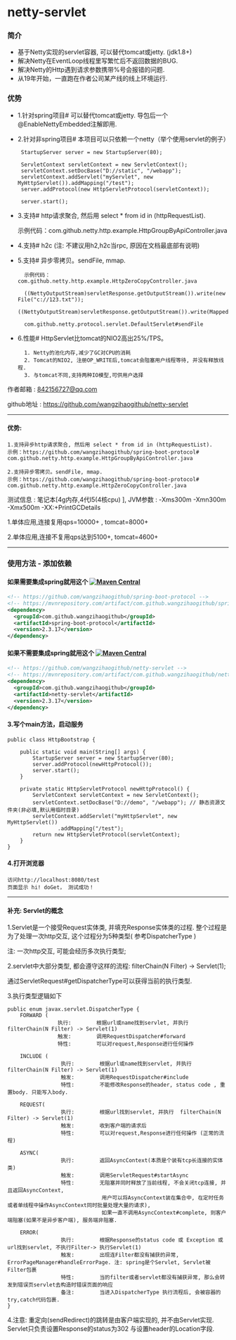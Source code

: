 # netty-servlet

### 简介

- 基于Netty实现的servlet容器, 可以替代tomcat或jetty. (jdk1.8+)
- 解决Netty在EventLoop线程里写繁忙后不返回数据的BUG.
- 解决Netty的Http遇到请求参数携带%号会报错的问题.
- 从19年开始，一直跑在作者公司某产线的线上环境运行.

### 优势

- 1.针对spring项目# 可以替代tomcat或jetty. 导包后一个@EnableNettyEmbedded注解即用.

- 2.针对非spring项目# 本项目可以只依赖一个netty（举个使用servlet的例子）


       StartupServer server = new StartupServer(80);

       ServletContext servletContext = new ServletContext();
       servletContext.setDocBase("D://static", "/webapp");
       servletContext.addServlet("myServlet", new MyHttpServlet()).addMapping("/test");
       server.addProtocol(new HttpServletProtocol(servletContext));

       server.start();


- 3.支持# http请求聚合, 然后用 select * from id in (httpRequestList).


    示例代码：com.github.netty.http.example.HttpGroupByApiController.java


- 4.支持# h2c (注: 不建议用h2,h2c当rpc, 原因在文档最底部有说明)

- 5.支持# 异步零拷贝。sendFile, mmap.

        示例代码：com.github.netty.http.example.HttpZeroCopyController.java

        ((NettyOutputStream)servletResponse.getOutputStream()).write(new File("c://123.txt"));
        ((NettyOutputStream)servletResponse.getOutputStream()).write(MappedByteBuffer);

        com.github.netty.protocol.servlet.DefaultServlet#sendFile

- 6.性能# HttpServlet比tomcat的NIO2高出25%/TPS。

        1. Netty的池化内存,减少了GC对CPU的消耗 
        2. Tomcat的NIO2, 注册OP_WRITE后,tomcat会阻塞用户线程等待, 并没有释放线程. 
        3. 与tomcat不同,支持两种IO模型,可供用户选择

作者邮箱 : 842156727@qq.com

github地址 : https://github.com/wangzihaogithub/netty-servlet
 
---

#### 优势:

    1.支持异步http请求聚合, 然后用 select * from id in (httpRequestList). 
    示例：https://github.com/wangzihaogithub/spring-boot-protocol# com.github.netty.http.example.HttpGroupByApiController.java
    
    2.支持异步零拷贝。sendFile, mmap. 
    示例：https://github.com/wangzihaogithub/spring-boot-protocol# com.github.netty.http.example.HttpZeroCopyController.java
    
    
测试信息 : 笔记本[4g内存,4代I5(4核cpu) ], JVM参数 : -Xms300m -Xmn300m -Xmx500m -XX:+PrintGCDetails

1.单体应用,连接复用qps=10000+ , tomcat=8000+

2.单体应用,连接不复用qps达到5100+, tomcat=4600+

----

### 使用方法 - 添加依赖

#### 如果需要集成spring就用这个 [![Maven Central](https://maven-badges.herokuapp.com/maven-central/com.github.wangzihaogithub/spring-boot-protocol/badge.svg)](https://search.maven.org/search?q=g:com.github.wangzihaogithub%20AND%20a:spring-boot-protocol)

```xml
<!-- https://github.com/wangzihaogithub/spring-boot-protocol -->
<!-- https://mvnrepository.com/artifact/com.github.wangzihaogithub/spring-boot-protocol -->
<dependency>
  <groupId>com.github.wangzihaogithub</groupId>
  <artifactId>spring-boot-protocol</artifactId>
  <version>2.3.17</version>
</dependency>
```

#### 如果不需要集成spring就用这个 [![Maven Central](https://maven-badges.herokuapp.com/maven-central/com.github.wangzihaogithub/netty-servlet/badge.svg)](https://search.maven.org/search?q=g:com.github.wangzihaogithub%20AND%20a:netty-servlet)

```xml
<!-- https://github.com/wangzihaogithub/netty-servlet -->
<!-- https://mvnrepository.com/artifact/com.github.wangzihaogithub/netty-servlet -->
<dependency>
  <groupId>com.github.wangzihaogithub</groupId>
  <artifactId>netty-servlet</artifactId>
  <version>2.3.17</version>
</dependency>
```

#### 3.写个main方法，启动服务

    public class HttpBootstrap {
    
        public static void main(String[] args) {
            StartupServer server = new StartupServer(80);
            server.addProtocol(newHttpProtocol());
            server.start();
        }
    
        private static HttpServletProtocol newHttpProtocol() {
            ServletContext servletContext = new ServletContext();
            servletContext.setDocBase("D://demo", "/webapp"); // 静态资源文件夹(非必填,默认用临时目录)
            servletContext.addServlet("myHttpServlet", new MyHttpServlet())
                    .addMapping("/test");
            return new HttpServletProtocol(servletContext);
        }
    }

    
#### 4.打开浏览器

    访问http://localhost:8080/test
    页面显示 hi! doGet， 测试成功！
 
    
---

#### 补充: Servlet的概念

1.Servlet是一个接受Request实体类, 并填充Response实体类的过程. 整个过程是为了处理一次http交互, 这个过程分为5种类型( 参考DispatcherType )
 
注: 一次http交互, 可能会经历多次执行类型;

2.servlet中大部分类型, 都会遵守这样的流程:  filterChain(N Filter) -> Servlet(1);

通过ServletRequest#getDispatcherType可以获得当前的执行类型.

3.执行类型逻辑如下

    public enum javax.servlet.DispatcherType {
        FORWARD (
                    执行:        根据url或name找到servlet, 并执行filterChain(N Filter) -> Servlet(1)
                    触发:        调用RequestDispatcher#forward
                    特性:        可以对request,Response进行任何操作

        INCLUDE ( 
                     执行:        根据url或name找到servlet, 并执行  filterChain(N Filter) -> Servlet(1)
                     触发:        调用RequestDispatcher#include
                     特性:        不能修改Response的header, status code , 重置body. 只能写入body.

        REQUEST(
                     执行:        根据url找到servlet, 并执行  filterChain(N Filter) -> Servlet(1)
                     触发:        收到客户端的请求后
                     特性:        可以对request,Response进行任何操作 (正常的流程)

        ASYNC(
                     执行:        返回AsyncContext(本质是个装有tcp长连接的实体类)
                     触发:        调用ServletRequest#startAsync
                     特性:        无阻塞并同时释放了当前线程, 不会关闭tcp连接, 并且返回AsyncContext, 
                                  用户可以将AsyncContext装在集合中, 在定时任务或者单线程中操作AsyncContext同时批量处理大量的请求),  
                                  如果一直不调用AsyncContext#complete, 则客户端阻塞(如果不是异步客户端), 服务端非阻塞.

        ERROR(
                     执行:        根据Response的status code 或 Exception 或 url找到servlet, 不执行Filter-> 执行Servlet(1)
                     触发:        出现连Filter都没有捕获的异常, ErrorPageManager#handleErrorPage. 注: spring是个Servlet, Servlet被Filter包裹
                     特性:        当的filter或者servlet都没有捕获异常, 那么会转发到错误页servlet去构造时错误页面的响应
                     备注:        当进入DispatcherType 执行流程后, 会被容器的try,catch代码包裹.
    }


4.注意: 重定向(sendRedirect)的跳转是由客户端实现的, 并不由Servlet实现. 
Servlet只负责设置Response的status为302 与设置header的Location字段.